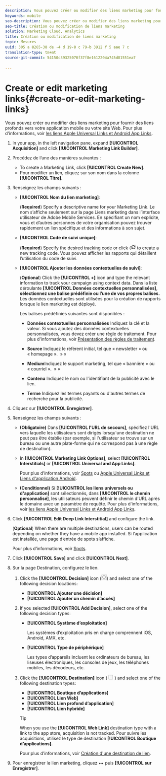 ```yaml
---
description: Vous pouvez créer ou modifier des liens marketing pour fournir des liens profonds vers votre application mobile ou votre site Web.
keywords: mobile
seo-description: Vous pouvez créer ou modifier des liens marketing pour fournir des liens profonds vers votre application mobile ou votre site Web.
seo-title: Création ou modification de liens marketing
solution: Marketing Cloud, Analytics
title: Création ou modification de liens marketing
topic: Mesures
uuid: 305 a 8265-38 de -4 d 19-8 c 79-b 3912 f 5 aae 7 c
translation-type: tm+mt
source-git-commit: 54150c39325070f37f8e1612204a745d81551ea7

---
```



# Create or edit marketing links{#create-or-edit-marketing-links}

Vous pouvez créer ou modifier des liens marketing pour fournir des liens profonds vers votre application mobile ou votre site Web. Pour plus d'informations, voir [les liens Apple Universal Links et Android App Links](/help/using/c-manage-app-settings/c-mob-confg-app/c-universal-app-links.md).

1. In your app, in the left navigation pane, expand **[!UICONTROL Acquisition]** and click **[!UICONTROL Marketing Link Builder]**.
1. Procédez de l’une des manières suivantes :

   * To create a Marketing Link, click **[!UICONTROL Create New]**.
   * Pour modifier un lien, cliquez sur son nom dans la colonne **[!UICONTROL Titre].**

1. Renseignez les champs suivants :

   * **[!UICONTROL Nom du lien marketing]**:

      (**Required**) Specify a descriptive name for your Marketing Link. Le nom s’affiche seulement sur la page Liens marketing dans l’interface utilisateur de Adobe Mobile Services. En spécifiant un nom explicite, vous et d’autres personnes de votre organisation pouvez trouver rapidement un lien spécifique et des informations à son sujet.

   * **[!UICONTROL Code de suivi unique]**:

      (**Required**) Specify the desired tracking code or click (![generate icon](assets/icon_generate.png) to create a new tracking code. Vous pouvez afficher les rapports qui détaillent l’utilisation du code de suivi.

   * **[!UICONTROL Ajouter les données contextuelles de suivi]**:

      (**Optional**) Click the **[!UICONTROL +]** icon and type the relevant information to track your campaign using context data. Dans la liste déroulante **[!UICONTROL Données contextuelles personnalisées], sélectionnez une balise prédéfinie ou l’une de vos propres balises.** Les données contextuelles sont utilisées pour la création de rapports lorsque le lien marketing est déployé.

      Les balises prédéfinies suivantes sont disponibles :

      * **Données
contextuelles personnalisées** Indiquez la clé et la valeur. Si vous ajoutez des données contextuelles personnalisées, vous devez créer une règle de traitement. Pour plus d'informations, voir [Présentation des règles de traitement](https://docs.adobe.com/content/help/en/analytics/admin/admin-tools/processing-rules/processing-rules.html).

      * **Source**
Indiquez le référent initial, tel que « newsletter » ou « homepage ».  » »

      * **Medium**Indiquez le
support marketing, tel que « bannière » ou « courriel ».  » »

      * **Contenu**
Indiquez le nom ou l'identifiant de la publicité avec le lien.

      * **Terme**
Indiquez les termes payants ou d'autres termes de recherche pour la publicité.
1. Cliquez sur **[!UICONTROL Enregistrer]**.
1. Renseignez les champs suivants :

   * **(Obligatoire)** Dans **[!UICONTROL l'URL de secours]**, spécifiez l'URL vers laquelle les utilisateurs sont dirigés lorsqu'une destination ne peut pas être établie (par exemple, si l'utilisateur se trouve sur un bureau ou une autre plate-forme qui ne correspond pas à une règle de destination).
   * In **[!UICONTROL Marketing Link Options]**, select **[!UICONTROL Interstitials]** or **[!UICONTROL Universal and App Links]**.

      Pour plus d'informations, voir [Spots](/help/using/acquisition-main/c-marketing-links-builder/t-create-edit-adobe-links/t-interstitials.md) ou [Apple Universal Links et Liens d'application Android](/help/using/c-manage-app-settings/c-mob-confg-app/c-universal-app-links.md).

   * **(Conditionnel)** Si **[!UICONTROL les liens universels ou d'application]** sont sélectionnés, dans **[!UICONTROL le chemin personnalisé]**, les utilisateurs peuvent définir le chemin d'URL après le domaine avec un paramètre de requête. Pour plus d'informations, voir [les liens Apple Universal Links et Android App Links](/help/using/c-manage-app-settings/c-mob-confg-app/c-universal-app-links.md).

1. Click **[!UICONTROL Edit Deep Link Interstitial]** and configure the link.

   (**Optional**) When there are multiple destinations, users can be routed depending on whether they have a mobile app installed. Si l’application est installée, une page d’entrée de spots s’affiche.

   Pour plus d’informations, voir [Spots](/help/using/acquisition-main/c-marketing-links-builder/t-create-edit-adobe-links/t-interstitials.md).

1. Click **[!UICONTROL Save]** and click **[!UICONTROL Next]**.
1. Sur la page Destination, configurez le lien.

   1. Click the **[!UICONTROL Decision]** icon (![decision icon](assets/icon_decision.png)) and select one of the following decision locations:

      * **[!UICONTROL Ajouter une décision]**
      * **[!UICONTROL Ajouter un chemin d’accès]**
   1. If you selected **[!UICONTROL Add Decision]**, select one of the following decision types:

      * **[!UICONTROL Système d’exploitation]**

         Les systèmes d’exploitation pris en charge comprennent iOS, Android, AMX, etc.

      * **[!UICONTROL Type de périphérique]**

         Les types d’appareils incluent les ordinateurs de bureau, les liseuses électroniques, les consoles de jeux, les téléphones mobiles, les décodeurs, etc.
   1. Click the **[!UICONTROL Destination]** icon ( ![square icon](assets/icon_square.png) ) and select one of the following destination types:

      * **[!UICONTROL Boutique d’applications]**
      * **[!UICONTROL Lien Web]**
      * **[!UICONTROL Lien profond d’application]**
      * **[!UICONTROL Lien hybride]**
      >[!TIP]
      >
      >When you use the **[!UICONTROL Web Link]** destination type with a link to the app store, acquisition is not tracked. Pour suivre les acquisitions, utilisez le type de destination **[!UICONTROL Boutique d’applications].**

      Pour plus d'informations, voir [Création d'une destination de lien](/help/using/acquisition-main/c-manage-link-destinations/t-create-new-app-deep-link-destination.md).




1. Pour enregistrer le lien marketing, cliquez ![sur elipses](assets/icon_elipses.png) puis **[!UICONTROL sur Enregistrer]**.
